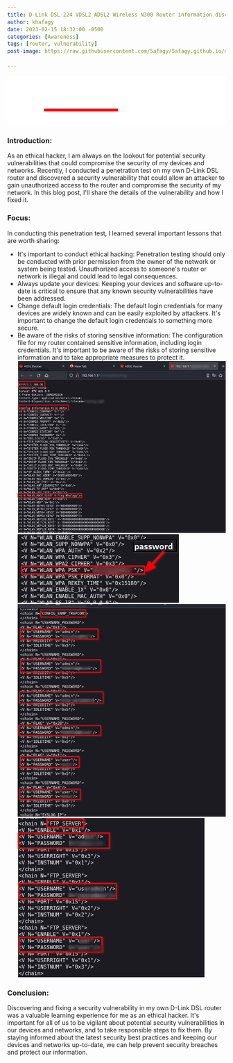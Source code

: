 ```yaml
---
title: D-Link DSL-224 VDSL2 ADSL2 Wireless N300 Router information disclosure vulnerability
author: khafagy
date: 2023-02-15 18:32:00 -0500
categories: [Awareness]
tags: [router, vulnerability]
post-image: https://raw.githubusercontent.com/5afagy/5afagy.github.io/main/assets/image/router4.png

---
```

![image](https://raw.githubusercontent.com/5afagy/5afagy.github.io/main/assets/image/image29.png)


### Introduction:
As an ethical hacker, I am always on the lookout for potential security vulnerabilities that could compromise the security of my devices and networks. Recently, I conducted a penetration test on my own D-Link DSL router and discovered a security vulnerability that could allow an attacker to gain unauthorized access to the router and compromise the security of my network. In this blog post, I'll share the details of the vulnerability and how I fixed it.


### Focus:
In conducting this penetration test, I learned several important lessons that are worth sharing:
   
  -  It's important to conduct ethical hacking: Penetration testing should only be conducted with prior permission from the owner of the network or system being tested. Unauthorized access to someone's router or network is illegal and could lead to legal consequences.
  -  Always update your devices: Keeping your devices and software up-to-date is critical to ensure that any known security vulnerabilities have been addressed.
  - Change default login credentials: The default login credentials for many devices are widely known and can be easily exploited by attackers. It's important to change the default login credentials to something more secure.
  -  Be aware of the risks of storing sensitive information: The configuration file for my router contained sensitive information, including login credentials. It's important to be aware of the risks of storing sensitive information and to take appropriate measures to protect it.
![image](https://raw.githubusercontent.com/5afagy/5afagy.github.io/main/assets/image/router1.png)
![image](https://raw.githubusercontent.com/5afagy/5afagy.github.io/main/assets/image/router2.png)
![image](https://raw.githubusercontent.com/5afagy/5afagy.github.io/main/assets/image/router3.png)
![image](https://raw.githubusercontent.com/5afagy/5afagy.github.io/main/assets/image/router4.png)



### Conclusion:
Discovering and fixing a security vulnerability in my own D-Link DSL router was a valuable learning experience for me as an ethical hacker. It's important for all of us to be vigilant about potential security vulnerabilities in our devices and networks, and to take responsible steps to fix them. By staying informed about the latest security best practices and keeping our devices and networks up-to-date, we can help prevent security breaches and protect our information.
